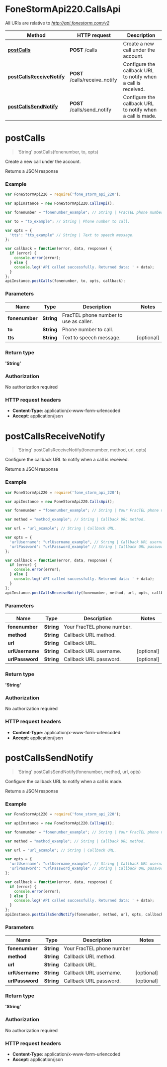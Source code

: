# FoneStormApi220.CallsApi

All URIs are relative to *http://api.fonestorm.com/v2*

Method | HTTP request | Description
------------- | ------------- | -------------
[**postCalls**](CallsApi.md#postCalls) | **POST** /calls | Create a new call under the account.
[**postCallsReceiveNotify**](CallsApi.md#postCallsReceiveNotify) | **POST** /calls/receive_notify | Configure the callback URL to notify when a call is received.
[**postCallsSendNotify**](CallsApi.md#postCallsSendNotify) | **POST** /calls/send_notify | Configure the callback URL to notify when a call is made.


<a name="postCalls"></a>
# **postCalls**
> &#39;String&#39; postCalls(fonenumber, to, opts)

Create a new call under the account.

Returns a JSON response

### Example
```javascript
var FoneStormApi220 = require('fone_storm_api_220');

var apiInstance = new FoneStormApi220.CallsApi();

var fonenumber = "fonenumber_example"; // String | FracTEL phone number to use as caller.

var to = "to_example"; // String | Phone number to call.

var opts = { 
  'tts': "tts_example" // String | Text to speech message.
};

var callback = function(error, data, response) {
  if (error) {
    console.error(error);
  } else {
    console.log('API called successfully. Returned data: ' + data);
  }
};
apiInstance.postCalls(fonenumber, to, opts, callback);
```

### Parameters

Name | Type | Description  | Notes
------------- | ------------- | ------------- | -------------
 **fonenumber** | **String**| FracTEL phone number to use as caller. | 
 **to** | **String**| Phone number to call. | 
 **tts** | **String**| Text to speech message. | [optional] 

### Return type

**&#39;String&#39;**

### Authorization

No authorization required

### HTTP request headers

 - **Content-Type**: application/x-www-form-urlencoded
 - **Accept**: application/json

<a name="postCallsReceiveNotify"></a>
# **postCallsReceiveNotify**
> &#39;String&#39; postCallsReceiveNotify(fonenumber, method, url, opts)

Configure the callback URL to notify when a call is received.

Returns a JSON response

### Example
```javascript
var FoneStormApi220 = require('fone_storm_api_220');

var apiInstance = new FoneStormApi220.CallsApi();

var fonenumber = "fonenumber_example"; // String | Your FracTEL phone number.

var method = "method_example"; // String | Callback URL method.

var url = "url_example"; // String | Callback URL.

var opts = { 
  'urlUsername': "urlUsername_example", // String | Callback URL username.
  'urlPassword': "urlPassword_example" // String | Callback URL password.
};

var callback = function(error, data, response) {
  if (error) {
    console.error(error);
  } else {
    console.log('API called successfully. Returned data: ' + data);
  }
};
apiInstance.postCallsReceiveNotify(fonenumber, method, url, opts, callback);
```

### Parameters

Name | Type | Description  | Notes
------------- | ------------- | ------------- | -------------
 **fonenumber** | **String**| Your FracTEL phone number. | 
 **method** | **String**| Callback URL method. | 
 **url** | **String**| Callback URL. | 
 **urlUsername** | **String**| Callback URL username. | [optional] 
 **urlPassword** | **String**| Callback URL password. | [optional] 

### Return type

**&#39;String&#39;**

### Authorization

No authorization required

### HTTP request headers

 - **Content-Type**: application/x-www-form-urlencoded
 - **Accept**: application/json

<a name="postCallsSendNotify"></a>
# **postCallsSendNotify**
> &#39;String&#39; postCallsSendNotify(fonenumber, method, url, opts)

Configure the callback URL to notify when a call is made.

Returns a JSON response

### Example
```javascript
var FoneStormApi220 = require('fone_storm_api_220');

var apiInstance = new FoneStormApi220.CallsApi();

var fonenumber = "fonenumber_example"; // String | Your FracTEL phone number

var method = "method_example"; // String | Callback URL method.

var url = "url_example"; // String | Callback URL.

var opts = { 
  'urlUsername': "urlUsername_example", // String | Callback URL username.
  'urlPassword': "urlPassword_example" // String | Callback URL password.
};

var callback = function(error, data, response) {
  if (error) {
    console.error(error);
  } else {
    console.log('API called successfully. Returned data: ' + data);
  }
};
apiInstance.postCallsSendNotify(fonenumber, method, url, opts, callback);
```

### Parameters

Name | Type | Description  | Notes
------------- | ------------- | ------------- | -------------
 **fonenumber** | **String**| Your FracTEL phone number | 
 **method** | **String**| Callback URL method. | 
 **url** | **String**| Callback URL. | 
 **urlUsername** | **String**| Callback URL username. | [optional] 
 **urlPassword** | **String**| Callback URL password. | [optional] 

### Return type

**&#39;String&#39;**

### Authorization

No authorization required

### HTTP request headers

 - **Content-Type**: application/x-www-form-urlencoded
 - **Accept**: application/json

